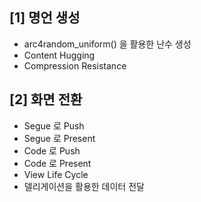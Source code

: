 ## [1] 명언 생성
-  arc4random_uniform() 을 활용한 난수 생성
-  Content Hugging
-  Compression Resistance

## [2] 화면 전환
- Segue 로 Push
- Segue 로 Present
- Code 로 Push
- Code 로 Present
- View Life Cycle
- 델리게이션을 활용한 데이터 전달
